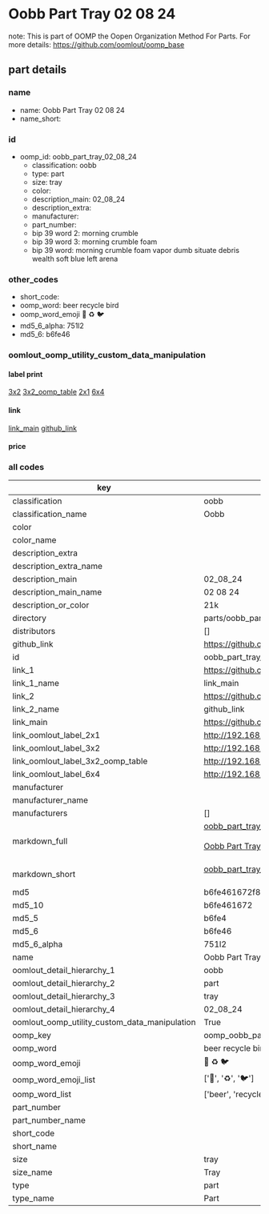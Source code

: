 # Oobb Part Tray 02 08 24  

note: This is part of OOMP the Oopen Organization Method For Parts. For more details: https://github.com/oomlout/oomp_base

##  part details





### name
* name: Oobb Part Tray 02 08 24
* name_short: 
### id
* oomp_id: oobb_part_tray_02_08_24
  * classification: oobb
  * type: part
  * size: tray
  * color: 
  * description_main: 02_08_24
  * description_extra: 
  * manufacturer: 
  * part_number: 
  * bip 39 word 2: morning crumble
  * bip 39 word 3: morning crumble foam
  * bip 39 word: morning crumble foam vapor dumb situate debris wealth soft blue left arena

### other_codes
* short_code: 
* oomp_word: beer recycle bird
* oomp_word_emoji :beer: :recycle: :bird:
* md5_6_alpha: 751l2
* md5_6: b6fe46






### oomlout_oomp_utility_custom_data_manipulation
#### label print
[3x2](http://192.168.1.245:1112/?label=oomp%20751l2)
[3x2_oomp_table](http://192.168.1.107:1112/?label=oomp%20751l2)
[2x1](http://192.168.1.242:1112/?label=oomp%20751l2)
[6x4](http://192.168.1.55:1112/?label=oomp%20751l2)    

#### link

[link_main](https://github.com/oomlout/oomlout_oomp_current_version_messy/tree/main/parts/oobb_part_tray_02_08_24) [github_link](https://github.com/oomlout/oomlout_oomp_part_src/tree/main/parts/oobb_part_tray_02_08_24)                             

#### price







### all codes 
| key | value |  
| --- | --- |  
| classification | oobb |  
| classification_name | Oobb |  
| color |  |  
| color_name |  |  
| description_extra |  |  
| description_extra_name |  |  
| description_main | 02_08_24 |  
| description_main_name | 02 08 24 |  
| description_or_color | 21k |  
| directory | parts/oobb_part_tray_02_08_24 |  
| distributors | [] |  
| github_link | https://github.com/oomlout/oomlout_oomp_part_src/tree/main/parts/oobb_part_tray_02_08_24 |  
| id | oobb_part_tray_02_08_24 |  
| link_1 | https://github.com/oomlout/oomlout_oomp_current_version_messy/tree/main/parts/oobb_part_tray_02_08_24 |  
| link_1_name | link_main |  
| link_2 | https://github.com/oomlout/oomlout_oomp_part_src/tree/main/parts/oobb_part_tray_02_08_24 |  
| link_2_name | github_link |  
| link_main | https://github.com/oomlout/oomlout_oomp_current_version_messy/tree/main/parts/oobb_part_tray_02_08_24 |  
| link_oomlout_label_2x1 | http://192.168.1.242:1112/?label=oomp%20751l2 |  
| link_oomlout_label_3x2 | http://192.168.1.245:1112/?label=oomp%20751l2 |  
| link_oomlout_label_3x2_oomp_table | http://192.168.1.107:1112/?label=oomp%20751l2 |  
| link_oomlout_label_6x4 | http://192.168.1.55:1112/?label=oomp%20751l2 |  
| manufacturer |  |  
| manufacturer_name |  |  
| manufacturers | [] |  
| markdown_full | [oobb_part_tray_02_08_24](https://github.com/oomlout/oomlout_oomp_current_version_messy/tree/main/parts/oobb_part_tray_02_08_24)<br>[](https://github.com/oomlout/oomlout_oomp_current_version_messy/tree/main/parts/oobb_part_tray_02_08_24)<br>[Oobb Part Tray 02 08 24](https://github.com/oomlout/oomlout_oomp_current_version_messy/tree/main/parts/oobb_part_tray_02_08_24)<br><br> |  
| markdown_short | [oobb_part_tray_02_08_24](https://github.com/oomlout/oomlout_oomp_current_version_messy/tree/main/parts/oobb_part_tray_02_08_24)<br><br> |  
| md5 | b6fe461672f8270f26a1ff16b40d347f |  
| md5_10 | b6fe461672 |  
| md5_5 | b6fe4 |  
| md5_6 | b6fe46 |  
| md5_6_alpha | 751l2 |  
| name | Oobb Part Tray 02 08 24 |  
| oomlout_detail_hierarchy_1 | oobb |  
| oomlout_detail_hierarchy_2 | part |  
| oomlout_detail_hierarchy_3 | tray |  
| oomlout_detail_hierarchy_4 | 02_08_24 |  
| oomlout_oomp_utility_custom_data_manipulation | True |  
| oomp_key | oomp_oobb_part_tray_02_08_24 |  
| oomp_word | beer recycle bird |  
| oomp_word_emoji | :beer: :recycle: :bird: |  
| oomp_word_emoji_list | [':beer:', ':recycle:', ':bird:'] |  
| oomp_word_list | ['beer', 'recycle', 'bird'] |  
| part_number |  |  
| part_number_name |  |  
| short_code |  |  
| short_name |  |  
| size | tray |  
| size_name | Tray |  
| type | part |  
| type_name | Part |  
